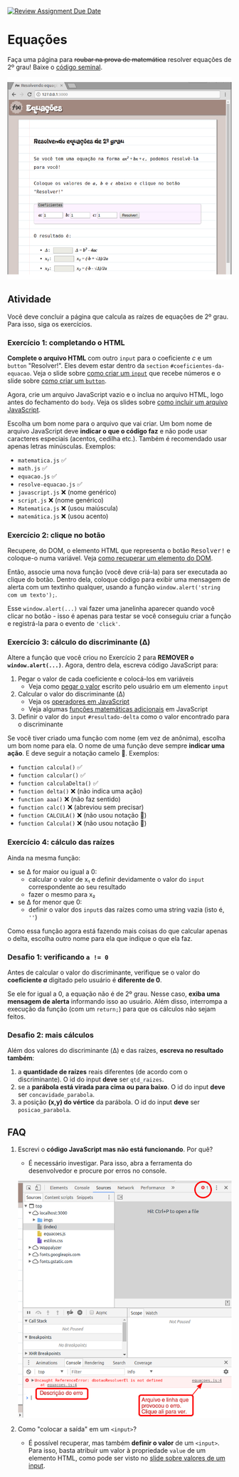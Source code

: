 [![Review Assignment Due Date](https://classroom.github.com/assets/deadline-readme-button-22041afd0340ce965d47ae6ef1cefeee28c7c493a6346c4f15d667ab976d596c.svg)](https://classroom.github.com/a/mo0U_UZw)
# Equações

Faça uma página para ~~roubar na prova de matemática~~ resolver equações
de 2º grau! Baixe o [código seminal][seminal].

![Resultado final desejado para o exercício](imgs/resultado-final.png)

[seminal]: https://github.com/fegemo/cefet-front-end-math/archive/main.zip


## Atividade

Você deve concluir a página que calcula as raízes de equações de 2º grau. Para isso, siga os exercícios.

### Exercício 1: completando o HTML

**Complete o arquivo HTML** com outro `input` para o coeficiente _c_ e um `button`
"Resolver!". Eles devem estar dentro da `section` `#coeficientes-da-equacao`.
Veja o slide sobre [como criar um `input`][input] que recebe números e
o slide sobre [como criar um `button`][button].

Agora, crie um arquivo JavaScript vazio e o inclua no arquivo HTML, logo antes do
fechamento do `body`. Veja os slides sobre 
[como incluir um arquivo JavaScript][incluindo-js].

Escolha um bom nome para o arquivo que vai criar. 
Um bom nome de arquivo JavaScript deve
**indicar o que o código faz** e não pode
usar caracteres especiais (acentos, cedilha etc.).
Também é recomendado usar apenas letras minúsculas.
Exemplos:

- `matematica.js` ✅
- `math.js` ✅
- `equacao.js` ✅
- `resolve-equacao.js` ✅
- `javascript.js` ❌ (nome genérico)
- `script.js` ❌ (nome genérico)
- `Matematica.js` ❌ (usou maiúscula)
- `matemática.js` ❌ (usou acento)


### Exercício 2: clique no botão

Recupere, do DOM, o elemento HTML que representa o botão
<kbd>Resolver!</kbd> e coloque-o numa variável. Veja
[como recuperar um elemento do DOM][recuperar-elemento-dom].

Então, associe uma nova função (você deve criá-la) para ser
executada ao clique do botão. Dentro dela, coloque código
para exibir uma mensagem de alerta com um textinho qualquer,
usando a função `window.alert('string com um texto');`.

Esse `window.alert(...)` vai fazer uma janelinha aparecer quando
você clicar no botão - isso é apenas para testar se você conseguiu
criar a função e registrá-la para o evento de `'click'`.


### Exercício 3: cálculo do discriminante (Δ)

Altere a função que você criou no Exercício 2 para 
**REMOVER o `window.alert(...)`**. Agora, dentro dela,
escreva código JavaScript para:

1. Pegar o valor de cada coeficiente e colocá-los em variáveis
   - Veja como [pegar o valor][valor-do-input] escrito pelo
     usuário em um elemento `input`
1. Calcular o valor do discriminante (Δ)
   - Veja os [operadores em JavaScript][operadores]
   - Veja algumas [funções matemáticas adicionais][funcoes-matematicas]
     em JavaScript
1. Definir o valor do `input` `#resultado-delta` como o valor
   encontrado para o discriminante

Se você tiver criado uma função com nome (em vez de anônima), 
escolha um bom nome para ela. O nome de uma função
deve sempre **indicar uma ação**. E deve seguir a 
notação camelo 🐪. Exemplos:

- `function calcula()` ✅
- `function calcular()` ✅
- `function calculaDelta()` ✅
- `function delta()` ❌ (não indica uma ação)
- `function aaa()` ❌ (não faz sentido)
- `function calc()` ❌ (abreviou sem precisar)
- `function CALCULA()` ❌ (não usou notação 🐪)
- `function Calcula()` ❌ (não usou notação 🐪)


### Exercício 4: cálculo das raízes

Ainda na mesma função:

- se Δ for maior ou igual a 0:
  - calcular o valor de x₁ e definir devidamente o valor
    do `input` correspondente ao seu resultado
  - fazer o mesmo para x₂
- se Δ for menor que 0:
  - definir o valor dos `input`s das raízes como uma
    string vazia (isto é, `''`)

Como essa função agora está fazendo mais coisas do que calcular apenas o delta,
escolha outro nome para ela que indique o que ela faz.


### Desafio 1: verificando `a != 0`

Antes de calcular o valor do discriminante, verifique se o valor
do **coeficiente _a_** digitado pelo usuário é **diferente de 0**.

Se ele for igual a 0, a equação não é de 2º grau. Nesse caso,
**exiba uma mensagem de alerta** informando isso ao usuário. Além disso,
interrompa a execução da função (com um `return;`) para que os
cálculos não sejam feitos.


### Desafio 2: mais cálculos

Além dos valores do discriminante (Δ) e das raízes, **escreva no resultado também**:

1. a **quantidade de raízes** reais diferentes (de acordo com o discriminante). O id do input **deve** ser `qtd_raizes`.
1. se a **parábola está virada para cima ou para baixo**. O id do input **deve** ser `concavidade_parabola`.
1. a posição **(x,y) do vértice** da parábola. O id do input **deve** ser `posicao_parabola`.


## FAQ

1. Escrevi o **código JavaScript mas não está funcionando**. Por quê?
   - É necessário investigar. Para isso, abra a ferramenta do desenvolvedor e procure por erros no console.

   ![Imagem mostrando como ver os erros JavaScript na ferramenta do desenvolvedor](imgs/erro-js.png)
1. Como "colocar a saída" em um `<input>`?
   - É possível recuperar, mas também **definir o valor**
     de um `<input>`. Para isso, basta atribuir um valor
     à propriedade `value` de um elemento HTML, como
     pode ser visto no
     [slide sobre valores de um input][valor-do-input].

[input]: https://fegemo.github.io/cefet-front-end/classes/js1/#campo-de-entrada-numerica
[button]: https://fegemo.github.io/cefet-front-end/classes/js1/#botoes-de-acao
[incluindo-js]: https://fegemo.github.io/cefet-front-end/classes/js1/#inserindo-javascript-na-pagina
[recuperar-elemento-dom]: https://fegemo.github.io/cefet-front-end/classes/js1/#recuperando-elemento-dom
[valor-do-input]: https://fegemo.github.io/cefet-front-end/classes/js1/#valor-do-input
[operadores]: https://fegemo.github.io/cefet-front-end/classes/js0/#operadores
[funcoes-matematicas]: https://fegemo.github.io/cefet-front-end/classes/js0/#o-objeto-math
